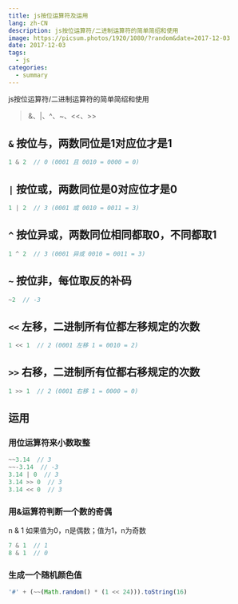 ```yaml
---
title: js按位运算符及运用
lang: zh-CN
description: js按位运算符/二进制运算符的简单简绍和使用
image: https://picsum.photos/1920/1080/?random&date=2017-12-03
date: 2017-12-03
tags:
  - js
categories:
  - summary
--- 
```


js按位运算符/二进制运算符的简单简绍和使用

> &、|、^、~、<<、>>

<!-- more -->

## `&` 按位与，两数同位是1对应位才是1

``` js
1 & 2  // 0 (0001 且 0010 = 0000 = 0)
```

## `|` 按位或，两数同位是0对应位才是0

``` js
1 | 2  // 3 (0001 或 0010 = 0011 = 3)
```

## `^` 按位异或，两数同位相同都取0，不同都取1

``` js
1 ^ 2  // 3 (0001 异或 0010 = 0011 = 3)
```

## `~` 按位非，每位取反的补码

``` js
~2  // -3
```

## `<<` 左移，二进制所有位都左移规定的次数

``` js
1 << 1  // 2 (0001 左移 1 = 0010 = 2)
```

## `>>` 右移，二进制所有位都右移规定的次数

``` js
1 >> 1  // 2 (0001 右移 1 = 0000 = 0)
```

## 运用

### 用位运算符来小数取整

``` js
~~3.14  // 3
~~-3.14  // -3
3.14 | 0  // 3 
3.14 >> 0  // 3
3.14 << 0  // 3 
```

### 用&运算符判断一个数的奇偶

n & 1 如果值为0，n是偶数；值为1，n为奇数
``` js
7 & 1  // 1
8 & 1  // 0
```

### 生成一个随机颜色值

``` js
'#' + (~~(Math.random() * (1 << 24))).toString(16)
```
